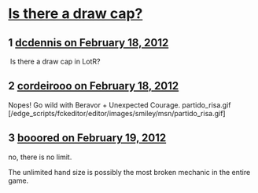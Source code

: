 # [Is there a draw cap?](https://community.fantasyflightgames.com/topic/60628-is-there-a-draw-cap/)

## 1 [dcdennis on February 18, 2012](https://community.fantasyflightgames.com/topic/60628-is-there-a-draw-cap/?do=findComment&comment=595793)

 Is there a draw cap in LotR?

## 2 [cordeirooo on February 18, 2012](https://community.fantasyflightgames.com/topic/60628-is-there-a-draw-cap/?do=findComment&comment=595803)

Nopes! Go wild with Beravor + Unexpected Courage. partido_risa.gif [/edge_scripts/fckeditor/editor/images/smiley/msn/partido_risa.gif] 

## 3 [booored on February 19, 2012](https://community.fantasyflightgames.com/topic/60628-is-there-a-draw-cap/?do=findComment&comment=595882)

no, there is no limit.

The unlimited hand size is possibly the most broken mechanic in the entire game.

